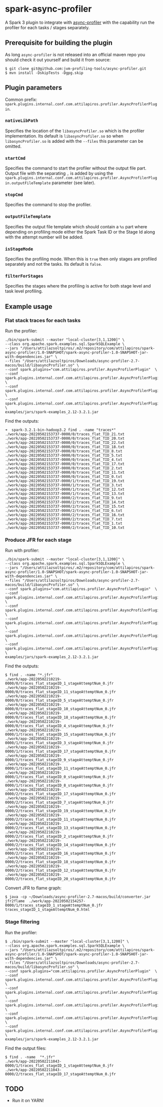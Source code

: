 # spark-async-profiler

A Spark 3 plugin to integrate with [async-profiler](https://github.com/jvm-profiling-tools/async-profiler) with the capability run the profiler for each tasks / stages separately.

## Prerequisite for building the plugin

As long `async-profiler` is not released into an official maven repo you should check it out yourself and build it from source:

```
$ git clone git@github.com:jvm-profiling-tools/async-profiler.git
$ mvn install -DskipTests -Dgpg.skip
```

## Plugin parameters

Common prefix: `spark.plugins.internal.conf.com.attilapiros.profiler.AsyncProfilerPlugin`.


### `nativeLibPath`

Specifies the location of the `libasyncProfiler.so` which is the profiler implementation.
Its default is `libasyncProfiler.so` so when `libasyncProfiler.so` is added with the `--files`
this parameter can be omitted.

### `startCmd`

Specifies the command to start the profiler without the output file part.
Output file with the separating `,` is added by using the
`spark.plugins.internal.conf.com.attilapiros.profiler.AsyncProfilerPlugin.outputFileTemplate`
parameter (see later).

### `stopCmd`

Specifies the command to stop the profiler.

### `outputFileTemplate`

Specifies the output file template which should contain a `%s` part where depending on profiling mode
either the Spark Task ID or the Stage Id along with the attempt number will be added.

### `isStageMode`

Specifies the profiling mode.
When this is `true` then only stages are profiled separately and not the tasks.
Its default is `false`.

### `filterForStages`

Specifies the stages where the profiling is active for both stage level and task level profiling.

## Example usage

### Flat stack traces for each tasks

Run the profiler:

```
./bin/spark-submit --master "local-cluster[3,1,1200]" \
--class org.apache.spark.examples.sql.SparkSQLExample \
--jars "/Users/attilazsoltpiros/.m2/repository/com/attilapiros/spark-async-profiler/1.0-SNAPSHOT/spark-async-profiler-1.0-SNAPSHOT-jar-with-dependencies.jar" \
--files "/Users/attilazsoltpiros/Downloads/async-profiler-2.7-macos/build/libasyncProfiler.so" \
--conf spark.plugins="com.attilapiros.profiler.AsyncProfilerPlugin"  \
--conf spark.plugins.internal.conf.com.attilapiros.profiler.AsyncProfilerPlugin.startCmd="start,event=cpu,flat=20"  \
--conf spark.plugins.internal.conf.com.attilapiros.profiler.AsyncProfilerPlugin.stopCmd="stop" \
--conf spark.plugins.internal.conf.com.attilapiros.profiler.AsyncProfilerPlugin.outputFileTemplate="traces_flat_%s.txt" \
examples/jars/spark-examples_2.12-3.2.1.jar
```

Find the outputs:

```
➜  spark-3.2.1-bin-hadoop3.2 find . -name "traces*"
./work/app-20220502153737-0000/0/traces_flat_TID_21.txt
./work/app-20220502153737-0000/0/traces_flat_TID_20.txt
./work/app-20220502153737-0000/0/traces_flat_TID_22.txt
./work/app-20220502153737-0000/0/traces_flat_TID_18.txt
./work/app-20220502153737-0000/0/traces_flat_TID_8.txt
./work/app-20220502153737-0000/0/traces_flat_TID_5.txt
./work/app-20220502153737-0000/0/traces_flat_TID_4.txt
./work/app-20220502153737-0000/0/traces_flat_TID_17.txt
./work/app-20220502153737-0000/0/traces_flat_TID_2.txt
./work/app-20220502153737-0000/0/traces_flat_TID_11.txt
./work/app-20220502153737-0000/0/traces_flat_TID_0.txt
./work/app-20220502153737-0000/1/traces_flat_TID_19.txt
./work/app-20220502153737-0000/1/traces_flat_TID_3.txt
./work/app-20220502153737-0000/1/traces_flat_TID_12.txt
./work/app-20220502153737-0000/1/traces_flat_TID_13.txt
./work/app-20220502153737-0000/2/traces_flat_TID_9.txt
./work/app-20220502153737-0000/2/traces_flat_TID_14.txt
./work/app-20220502153737-0000/2/traces_flat_TID_15.txt
./work/app-20220502153737-0000/2/traces_flat_TID_6.txt
./work/app-20220502153737-0000/2/traces_flat_TID_16.txt
./work/app-20220502153737-0000/2/traces_flat_TID_7.txt
./work/app-20220502153737-0000/2/traces_flat_TID_1.txt
./work/app-20220502153737-0000/2/traces_flat_TID_10.txt
```

### Produce JFR for each stage

Run with profiler:

```
./bin/spark-submit --master "local-cluster[3,1,1200]" \
--class org.apache.spark.examples.sql.SparkSQLExample \
--jars "/Users/attilazsoltpiros/.m2/repository/com/attilapiros/spark-async-profiler/1.0-SNAPSHOT/spark-async-profiler-1.0-SNAPSHOT-jar-with-dependencies.jar" \
--files "/Users/attilazsoltpiros/Downloads/async-profiler-2.7-macos/build/libasyncProfiler.so" \
--conf spark.plugins="com.attilapiros.profiler.AsyncProfilerPlugin"  \
--conf spark.plugins.internal.conf.com.attilapiros.profiler.AsyncProfilerPlugin.nativeLibPath="libasyncProfiler.so" \
--conf spark.plugins.internal.conf.com.attilapiros.profiler.AsyncProfilerPlugin.startCmd="start,event=cpu,jfr"  \
--conf spark.plugins.internal.conf.com.attilapiros.profiler.AsyncProfilerPlugin.stopCmd="stop" \
--conf spark.plugins.internal.conf.com.attilapiros.profiler.AsyncProfilerPlugin.outputFileTemplate="traces_%s.jfr" \
--conf spark.plugins.internal.conf.com.attilapiros.profiler.AsyncProfilerPlugin.isStageMode="true" \
examples/jars/spark-examples_2.12-3.2.1.jar
```

Find the outputs:

```
$ find . -name "*.jfr"
./work/app-20220502210219-0000/0/traces_flat_stageID_1_stageAttemptNum_0.jfr
./work/app-20220502210219-0000/0/traces_flat_stageID_11_stageAttemptNum_0.jfr
./work/app-20220502210219-0000/0/traces_flat_stageID_5_stageAttemptNum_0.jfr
./work/app-20220502210219-0000/0/traces_flat_stageID_10_stageAttemptNum_0.jfr
./work/app-20220502210219-0000/0/traces_flat_stageID_18_stageAttemptNum_0.jfr
./work/app-20220502210219-0000/0/traces_flat_stageID_4_stageAttemptNum_0.jfr
./work/app-20220502210219-0000/1/traces_flat_stageID_15_stageAttemptNum_0.jfr
./work/app-20220502210219-0000/1/traces_flat_stageID_3_stageAttemptNum_0.jfr
./work/app-20220502210219-0000/1/traces_flat_stageID_17_stageAttemptNum_0.jfr
./work/app-20220502210219-0000/1/traces_flat_stageID_9_stageAttemptNum_0.jfr
./work/app-20220502210219-0000/1/traces_flat_stageID_11_stageAttemptNum_0.jfr
./work/app-20220502210219-0000/1/traces_flat_stageID_0_stageAttemptNum_0.jfr
./work/app-20220502210219-0000/1/traces_flat_stageID_8_stageAttemptNum_0.jfr
./work/app-20220502210219-0000/2/traces_flat_stageID_17_stageAttemptNum_0.jfr
./work/app-20220502210219-0000/2/traces_flat_stageID_7_stageAttemptNum_0.jfr
./work/app-20220502210219-0000/2/traces_flat_stageID_19_stageAttemptNum_0.jfr
./work/app-20220502210219-0000/2/traces_flat_stageID_11_stageAttemptNum_0.jfr
./work/app-20220502210219-0000/2/traces_flat_stageID_13_stageAttemptNum_0.jfr
./work/app-20220502210219-0000/2/traces_flat_stageID_2_stageAttemptNum_0.jfr
./work/app-20220502210219-0000/2/traces_flat_stageID_14_stageAttemptNum_0.jfr
./work/app-20220502210219-0000/2/traces_flat_stageID_16_stageAttemptNum_0.jfr
./work/app-20220502210219-0000/2/traces_flat_stageID_18_stageAttemptNum_0.jfr
./work/app-20220502210219-0000/2/traces_flat_stageID_12_stageAttemptNum_0.jfr
./work/app-20220502210219-0000/2/traces_flat_stageID_20_stageAttemptNum_0.jfr
```

Convert JFR to flame graph:

```
$ java -cp ~/Downloads/async-profiler-2.7-macos/build/converter.jar jfr2flame  ./work/app-20220502154257-0000/1/traces_stageID_1_stageAttemptNum_0.jfr traces_stageID_1_stageAttemptNum_0.html
```


### Stage filtering

Run the profiler:

```
$ ./bin/spark-submit --master "local-cluster[3,1,1200]" \
--class org.apache.spark.examples.sql.SparkSQLExample \
--jars "/Users/attilazsoltpiros/.m2/repository/com/attilapiros/spark-async-profiler/1.0-SNAPSHOT/spark-async-profiler-1.0-SNAPSHOT-jar-with-dependencies.jar" \
--files "/Users/attilazsoltpiros/Downloads/async-profiler-2.7-macos/build/libasyncProfiler.so" \
--conf spark.plugins="com.attilapiros.profiler.AsyncProfilerPlugin"  \
--conf spark.plugins.internal.conf.com.attilapiros.profiler.AsyncProfilerPlugin.startCmd="start,event=cpu,jfr"  \
--conf spark.plugins.internal.conf.com.attilapiros.profiler.AsyncProfilerPlugin.stopCmd="stop" \
--conf spark.plugins.internal.conf.com.attilapiros.profiler.AsyncProfilerPlugin.outputFileTemplate="traces_flat_%s.jfr" \
--conf spark.plugins.internal.conf.com.attilapiros.profiler.AsyncProfilerPlugin.isStageMode="true" \
--conf spark.plugins.internal.conf.com.attilapiros.profiler.AsyncProfilerPlugin.filterForStages="1,17" \
examples/jars/spark-examples_2.12-3.2.1.jar
```

Find the output files:

```
$ find . -name  "*.jfr"
./work/app-20220502211043-0000/1/traces_flat_stageID_1_stageAttemptNum_0.jfr
./work/app-20220502211043-0000/2/traces_flat_stageID_17_stageAttemptNum_0.jfr
```


## TODO

- Run it on YARN!

